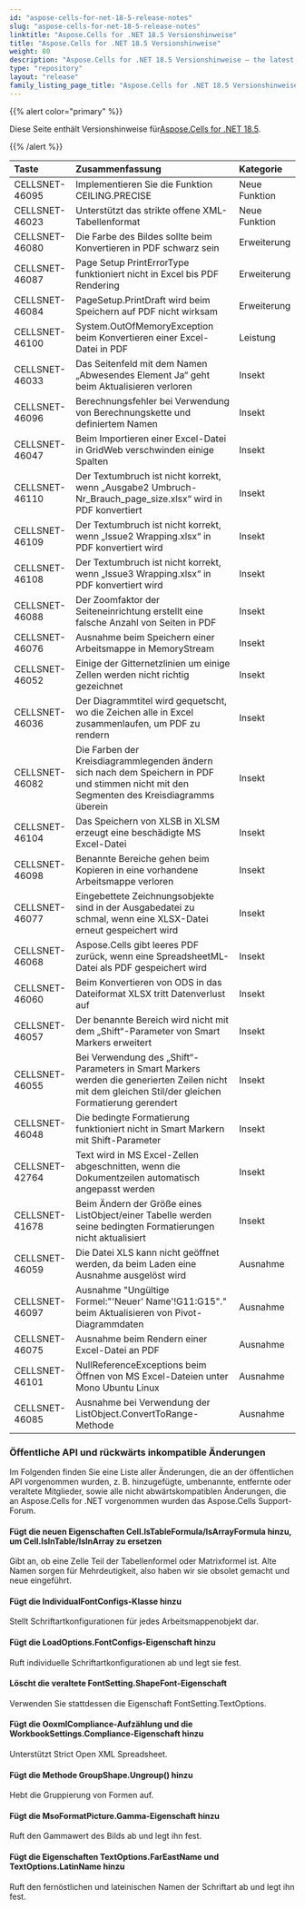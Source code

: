 ```yaml
---
id: "aspose-cells-for-net-18-5-release-notes"
slug: "aspose-cells-for-net-18-5-release-notes"
linktitle: "Aspose.Cells for .NET 18.5 Versionshinweise"
title: "Aspose.Cells for .NET 18.5 Versionshinweise"
weight: 80
description: "Aspose.Cells for .NET 18.5 Versionshinweise – the latest updates and fixes."
type: "repository"
layout: "release"
family_listing_page_title: "Aspose.Cells for .NET 18.5 Versionshinweise"
---
```

{{% alert color="primary" %}} 

 Diese Seite enthält Versionshinweise für[Aspose.Cells for .NET 18.5](https://www.nuget.org/packages/Aspose.Cells/18.5.1).

{{% /alert %}} 

|**Taste**|**Zusammenfassung**|**Kategorie**|
|:- |:- |:- |
|CELLSNET-46095|Implementieren Sie die Funktion CEILING.PRECISE|Neue Funktion|
|CELLSNET-46023|Unterstützt das strikte offene XML-Tabellenformat|Neue Funktion|
|CELLSNET-46080|Die Farbe des Bildes sollte beim Konvertieren in PDF schwarz sein|Erweiterung|
|CELLSNET-46087|Page Setup PrintErrorType funktioniert nicht in Excel bis PDF Rendering|Erweiterung|
|CELLSNET-46084|PageSetup.PrintDraft wird beim Speichern auf PDF nicht wirksam|Erweiterung|
|CELLSNET-46100|System.OutOfMemoryException beim Konvertieren einer Excel-Datei in PDF|Leistung|
|CELLSNET-46033|Das Seitenfeld mit dem Namen „Abwesendes Element Ja“ geht beim Aktualisieren verloren|Insekt|
|CELLSNET-46096|Berechnungsfehler bei Verwendung von Berechnungskette und definiertem Namen|Insekt|
|CELLSNET-46047|Beim Importieren einer Excel-Datei in GridWeb verschwinden einige Spalten|Insekt|
|CELLSNET-46110|Der Textumbruch ist nicht korrekt, wenn „Ausgabe2 Umbruch-Nr_Brauch_page_size.xlsx“ wird in PDF konvertiert|Insekt|
|CELLSNET-46109|Der Textumbruch ist nicht korrekt, wenn „Issue2 Wrapping.xlsx“ in PDF konvertiert wird|Insekt|
|CELLSNET-46108|Der Textumbruch ist nicht korrekt, wenn „Issue3 Wrapping.xlsx“ in PDF konvertiert wird|Insekt|
|CELLSNET-46088|Der Zoomfaktor der Seiteneinrichtung erstellt eine falsche Anzahl von Seiten in PDF|Insekt|
|CELLSNET-46076|Ausnahme beim Speichern einer Arbeitsmappe in MemoryStream|Insekt|
|CELLSNET-46052|Einige der Gitternetzlinien um einige Zellen werden nicht richtig gezeichnet|Insekt|
|CELLSNET-46036|Der Diagrammtitel wird gequetscht, wo die Zeichen alle in Excel zusammenlaufen, um PDF zu rendern|Insekt|
|CELLSNET-46082|Die Farben der Kreisdiagrammlegenden ändern sich nach dem Speichern in PDF und stimmen nicht mit den Segmenten des Kreisdiagramms überein|Insekt|
|CELLSNET-46104|Das Speichern von XLSB in XLSM erzeugt eine beschädigte MS Excel-Datei|Insekt|
|CELLSNET-46098|Benannte Bereiche gehen beim Kopieren in eine vorhandene Arbeitsmappe verloren|Insekt|
|CELLSNET-46077|Eingebettete Zeichnungsobjekte sind in der Ausgabedatei zu schmal, wenn eine XLSX-Datei erneut gespeichert wird|Insekt|
|CELLSNET-46068|Aspose.Cells gibt leeres PDF zurück, wenn eine SpreadsheetML-Datei als PDF gespeichert wird|Insekt|
|CELLSNET-46060|Beim Konvertieren von ODS in das Dateiformat XLSX tritt Datenverlust auf|Insekt|
|CELLSNET-46057|Der benannte Bereich wird nicht mit dem „Shift“-Parameter von Smart Markers erweitert|Insekt|
|CELLSNET-46055|Bei Verwendung des „Shift“-Parameters in Smart Markers werden die generierten Zeilen nicht mit dem gleichen Stil/der gleichen Formatierung gerendert|Insekt|
|CELLSNET-46048|Die bedingte Formatierung funktioniert nicht in Smart Markern mit Shift-Parameter|Insekt|
|CELLSNET-42764|Text wird in MS Excel-Zellen abgeschnitten, wenn die Dokumentzeilen automatisch angepasst werden|Insekt|
|CELLSNET-41678|Beim Ändern der Größe eines ListObject/einer Tabelle werden seine bedingten Formatierungen nicht aktualisiert|Insekt|
|CELLSNET-46059|Die Datei XLS kann nicht geöffnet werden, da beim Laden eine Ausnahme ausgelöst wird|Ausnahme|
|CELLSNET-46097|Ausnahme "Ungültige Formel:"'Neuer' Name'!G11:G15"." beim Aktualisieren von Pivot-Diagrammdaten|Ausnahme|
|CELLSNET-46075|Ausnahme beim Rendern einer Excel-Datei an PDF|Ausnahme|
|CELLSNET-46101|NullReferenceExceptions beim Öffnen von MS Excel-Dateien unter Mono Ubuntu Linux|Ausnahme|
|CELLSNET-46085|Ausnahme bei Verwendung der ListObject.ConvertToRange-Methode|Ausnahme|
### **Öffentliche API und rückwärts inkompatible Änderungen**
Im Folgenden finden Sie eine Liste aller Änderungen, die an der öffentlichen API vorgenommen wurden, z. B. hinzugefügte, umbenannte, entfernte oder veraltete Mitglieder, sowie alle nicht abwärtskompatiblen Änderungen, die an Aspose.Cells for .NET vorgenommen wurden das Aspose.Cells Support-Forum.
#### **Fügt die neuen Eigenschaften Cell.IsTableFormula/IsArrayFormula hinzu, um Cell.IsInTable/IsInArray zu ersetzen**
Gibt an, ob eine Zelle Teil der Tabellenformel oder Matrixformel ist. Alte Namen sorgen für Mehrdeutigkeit, also haben wir sie obsolet gemacht und neue eingeführt.
#### **Fügt die IndividualFontConfigs-Klasse hinzu**
Stellt Schriftartkonfigurationen für jedes Arbeitsmappenobjekt dar.
#### **Fügt die LoadOptions.FontConfigs-Eigenschaft hinzu**
Ruft individuelle Schriftartkonfigurationen ab und legt sie fest.
#### **Löscht die veraltete FontSetting.ShapeFont-Eigenschaft**
Verwenden Sie stattdessen die Eigenschaft FontSetting.TextOptions.
#### **Fügt die OoxmlCompliance-Aufzählung und die WorkbookSettings.Compliance-Eigenschaft hinzu**
Unterstützt Strict Open XML Spreadsheet.
#### **Fügt die Methode GroupShape.Ungroup() hinzu**
Hebt die Gruppierung von Formen auf.
#### **Fügt die MsoFormatPicture.Gamma-Eigenschaft hinzu**
Ruft den Gammawert des Bilds ab und legt ihn fest.
#### **Fügt die Eigenschaften TextOptions.FarEastName und TextOptions.LatinName hinzu**
Ruft den fernöstlichen und lateinischen Namen der Schriftart ab und legt ihn fest.
